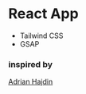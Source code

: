 # React App

- Tailwind CSS
- GSAP

### inspired by 
[Adrian Hajdin](https://github.com/adrianhajdin)